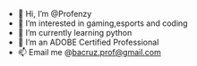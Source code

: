 - 👋 Hi, I’m @Profenzy
- 👀 I’m interested in gaming,esports and coding
- 🌱 I’m currently learning python
- 💞️ I’m an ADOBE Certified Professional
- 📫 Email me @bacruz.prof@gmail.com

<!---
Profenzy/Profenzy is a ✨ special ✨ repository because its `README.md` (this file) appears on your GitHub profile.
You can click the Preview link to take a look at your changes.
--->

